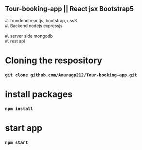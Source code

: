   ## Tour-booking-app || React jsx Bootstrap5
#. frondend reactjs, bootstrap, css3 </br>
#. Backend nodejs expressjs </br>   
#. server side mongodb</br>
#. rest api </br>    
# Cloning the respository  
 ### `git clone github.com/Anuragp212/Tour-booking-app.git`      
      
# install packages      
### `npm install`    
    
# start app  
### `npm start`  
    
   
 
    
 
